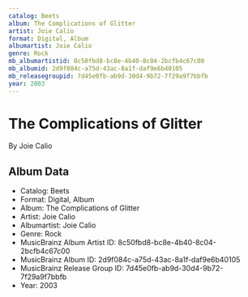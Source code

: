 ```yaml
---
catalog: Beets
album: The Complications of Glitter
artist: Joie Calio
format: Digital, Album
albumartist: Joie Calio
genre: Rock
mb_albumartistid: 8c50fbd8-bc8e-4b40-8c04-2bcfb4c67c00
mb_albumid: 2d9f084c-a75d-43ac-8a1f-daf9e6b40105
mb_releasegroupid: 7d45e0fb-ab9d-30d4-9b72-7f29a9f7bbfb
year: 2003
---
```


# The Complications of Glitter

By Joie Calio

## Album Data

- Catalog: Beets
- Format: Digital, Album
- Album: The Complications of Glitter
- Artist: Joie Calio
- Albumartist: Joie Calio
- Genre: Rock
- MusicBrainz Album Artist ID: 8c50fbd8-bc8e-4b40-8c04-2bcfb4c67c00
- MusicBrainz Album ID: 2d9f084c-a75d-43ac-8a1f-daf9e6b40105
- MusicBrainz Release Group ID: 7d45e0fb-ab9d-30d4-9b72-7f29a9f7bbfb
- Year: 2003

